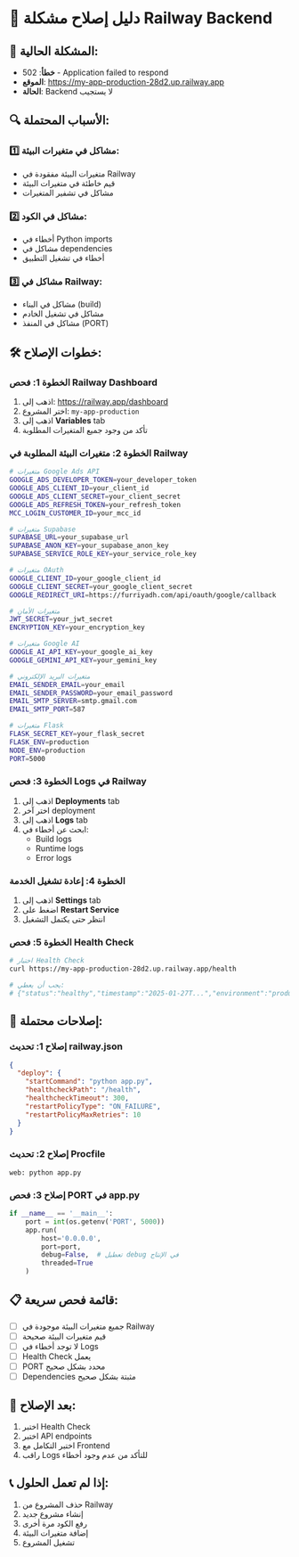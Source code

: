 # 🔧 دليل إصلاح مشكلة Railway Backend

## 🚨 **المشكلة الحالية:**
- **خطأ**: 502 - Application failed to respond
- **الموقع**: https://my-app-production-28d2.up.railway.app
- **الحالة**: Backend لا يستجيب

## 🔍 **الأسباب المحتملة:**

### **1️⃣ مشاكل في متغيرات البيئة:**
- متغيرات البيئة مفقودة في Railway
- قيم خاطئة في متغيرات البيئة
- مشاكل في تشفير المتغيرات

### **2️⃣ مشاكل في الكود:**
- أخطاء في Python imports
- مشاكل في dependencies
- أخطاء في تشغيل التطبيق

### **3️⃣ مشاكل في Railway:**
- مشاكل في البناء (build)
- مشاكل في تشغيل الخادم
- مشاكل في المنفذ (PORT)

## 🛠️ **خطوات الإصلاح:**

### **الخطوة 1: فحص Railway Dashboard**
1. اذهب إلى: https://railway.app/dashboard
2. اختر المشروع: `my-app-production`
3. اذهب إلى **Variables** tab
4. تأكد من وجود جميع المتغيرات المطلوبة

### **الخطوة 2: متغيرات البيئة المطلوبة في Railway**
```bash
# متغيرات Google Ads API
GOOGLE_ADS_DEVELOPER_TOKEN=your_developer_token
GOOGLE_ADS_CLIENT_ID=your_client_id
GOOGLE_ADS_CLIENT_SECRET=your_client_secret
GOOGLE_ADS_REFRESH_TOKEN=your_refresh_token
MCC_LOGIN_CUSTOMER_ID=your_mcc_id

# متغيرات Supabase
SUPABASE_URL=your_supabase_url
SUPABASE_ANON_KEY=your_supabase_anon_key
SUPABASE_SERVICE_ROLE_KEY=your_service_role_key

# متغيرات OAuth
GOOGLE_CLIENT_ID=your_google_client_id
GOOGLE_CLIENT_SECRET=your_google_client_secret
GOOGLE_REDIRECT_URI=https://furriyadh.com/api/oauth/google/callback

# متغيرات الأمان
JWT_SECRET=your_jwt_secret
ENCRYPTION_KEY=your_encryption_key

# متغيرات Google AI
GOOGLE_AI_API_KEY=your_google_ai_key
GOOGLE_GEMINI_API_KEY=your_gemini_key

# متغيرات البريد الإلكتروني
EMAIL_SENDER_EMAIL=your_email
EMAIL_SENDER_PASSWORD=your_email_password
EMAIL_SMTP_SERVER=smtp.gmail.com
EMAIL_SMTP_PORT=587

# متغيرات Flask
FLASK_SECRET_KEY=your_flask_secret
FLASK_ENV=production
NODE_ENV=production
PORT=5000
```

### **الخطوة 3: فحص Logs في Railway**
1. اذهب إلى **Deployments** tab
2. اختر آخر deployment
3. اذهب إلى **Logs** tab
4. ابحث عن أخطاء في:
   - Build logs
   - Runtime logs
   - Error logs

### **الخطوة 4: إعادة تشغيل الخدمة**
1. اذهب إلى **Settings** tab
2. اضغط على **Restart Service**
3. انتظر حتى يكتمل التشغيل

### **الخطوة 5: فحص Health Check**
```bash
# اختبار Health Check
curl https://my-app-production-28d2.up.railway.app/health

# يجب أن يعطي:
# {"status":"healthy","timestamp":"2025-01-27T...","environment":"production"}
```

## 🔧 **إصلاحات محتملة:**

### **إصلاح 1: تحديث railway.json**
```json
{
  "deploy": {
    "startCommand": "python app.py",
    "healthcheckPath": "/health",
    "healthcheckTimeout": 300,
    "restartPolicyType": "ON_FAILURE",
    "restartPolicyMaxRetries": 10
  }
}
```

### **إصلاح 2: تحديث Procfile**
```
web: python app.py
```

### **إصلاح 3: فحص PORT في app.py**
```python
if __name__ == '__main__':
    port = int(os.getenv('PORT', 5000))
    app.run(
        host='0.0.0.0',
        port=port,
        debug=False,  # تعطيل debug في الإنتاج
        threaded=True
    )
```

## 📋 **قائمة فحص سريعة:**

- [ ] جميع متغيرات البيئة موجودة في Railway
- [ ] قيم متغيرات البيئة صحيحة
- [ ] لا توجد أخطاء في Logs
- [ ] Health Check يعمل
- [ ] PORT محدد بشكل صحيح
- [ ] Dependencies مثبتة بشكل صحيح

## 🚀 **بعد الإصلاح:**
1. اختبر Health Check
2. اختبر API endpoints
3. اختبر التكامل مع Frontend
4. راقب Logs للتأكد من عدم وجود أخطاء

## 📞 **إذا لم تعمل الحلول:**
1. حذف المشروع من Railway
2. إنشاء مشروع جديد
3. رفع الكود مرة أخرى
4. إضافة متغيرات البيئة
5. تشغيل المشروع

